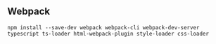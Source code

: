 ## Webpack

`npm install --save-dev webpack webpack-cli webpack-dev-server typescript ts-loader html-webpack-plugin style-loader css-loader`
